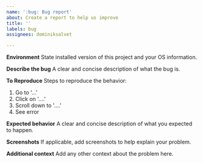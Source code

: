 ```yaml
---
name: ':bug: Bug report'
about: Create a report to help us improve
title: ''
labels: bug
assignees: dominiksalvet

---
```


**Environment**
State installed version of this project and your OS information.

**Describe the bug**
A clear and concise description of what the bug is.

**To Reproduce**
Steps to reproduce the behavior:
1. Go to '...'
2. Click on '....'
3. Scroll down to '....'
4. See error

**Expected behavior**
A clear and concise description of what you expected to happen.

**Screenshots**
If applicable, add screenshots to help explain your problem.

**Additional context**
Add any other context about the problem here.
